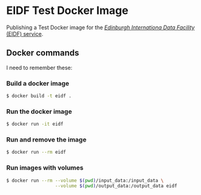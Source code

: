# EIDF Test Docker Image
Publishing a Test Docker image for the [*Edinburgh Internationa Data Facility* (EIDF) service](https://www.ed.ac.uk/edinburgh-international-data-facility).

## Docker commands

I need to remember these:

### Build a docker image

```bash
$ docker build -t eidf .
```

### Run the docker image

```bash
$ docker run -it eidf
```

### Run and remove the image

```bash
$ docker run --rm eidf
```

### Run images with volumes

```bash
$ docker run --rm --volume $(pwd)/input_data:/input_data \
                  --volume $(pwd)/output_data:/output_data eidf
```

